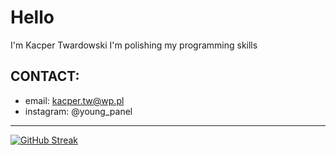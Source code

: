 # Hello 
I'm Kacper Twardowski
I'm polishing my programming skills

## CONTACT:
- email: kacper.tw@wp.pl
- instagram: @young_panel
_________________________________________

[![GitHub Streak](https://streak-stats.demolab.com?user=Panelinio&theme=shadow-blue)](https://git.io/streak-stats)
